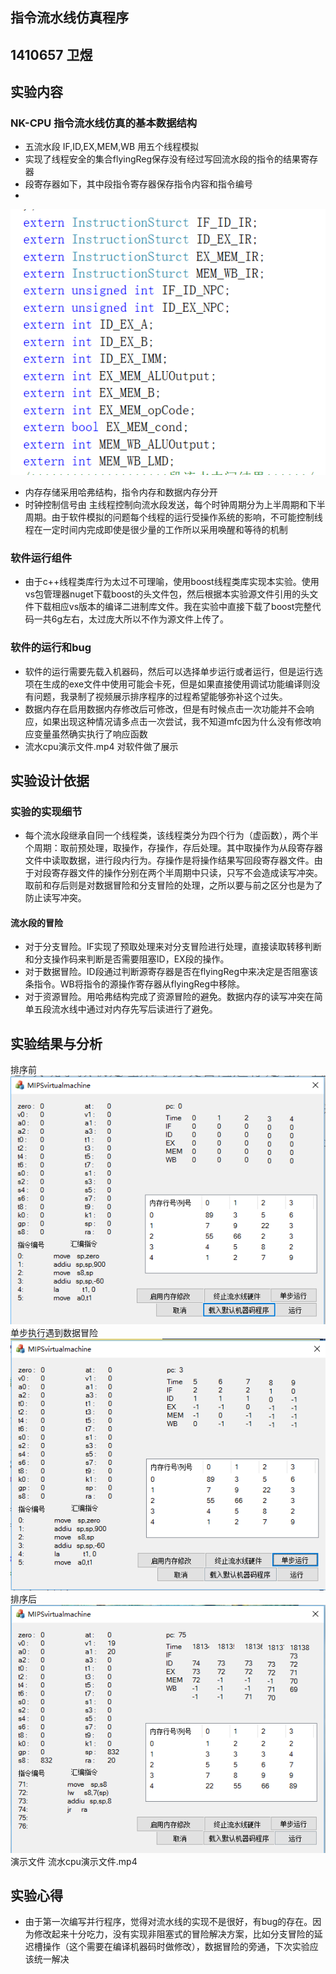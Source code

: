 ## 指令流水线仿真程序
## 1410657 卫煜
## 实验内容
### NK-CPU 指令流水线仿真的基本数据结构
+   五流水段 IF,ID,EX,MEM,WB 用五个线程模拟
+   实现了线程安全的集合flyingReg保存没有经过写回流水段的指令的结果寄存器
+   段寄存器如下，其中段指令寄存器保存指令内容和指令编号
+   <br>
![](segmentRegFile.png)
+   内存存储采用哈弗结构，指令内存和数据内存分开
+   时钟控制信号由 主线程控制向流水段发送，每个时钟周期分为上半周期和下半周期。由于软件模拟的问题每个线程的运行受操作系统的影响，不可能控制线程在一定时间内完成即使是很少量的工作所以采用唤醒和等待的机制
### 软件运行组件 
+   由于c++线程类库行为太过不可理喻，使用boost线程类库实现本实验。使用vs包管理器nuget下载boost的头文件包，然后根据本实验源文件引用的头文件下载相应vs版本的编译二进制库文件。我在实验中直接下载了boost完整代码一共6g左右，太过庞大所以不作为源文件上传了。
### 软件的运行和bug
+   软件的运行需要先载入机器码，然后可以选择单步运行或者运行，但是运行选项在生成的exe文件中使用可能会卡死，但是如果直接使用调试功能编译则没有问题，我录制了视频展示排序程序的过程希望能够弥补这个过失。 
+   数据内存在启用数据内存修改后可修改，但是有时候点击一次功能并不会响应，如果出现这种情况请多点击一次尝试，我不知道mfc因为什么没有修改响应变量虽然确实执行了响应函数
+   流水cpu演示文件.mp4 对软件做了展示

## 实验设计依据
### 实验的实现细节
+   每个流水段继承自同一个线程类，该线程类分为四个行为（虚函数），两个半个周期：取前预处理，取操作，存操作，存后处理。其中取操作为从段寄存器文件中读取数据，进行段内行为。存操作是将操作结果写回段寄存器文件。由于对段寄存器文件的操作分别在两个半周期中只读，只写不会造成读写冲突。取前和存后则是对数据冒险和分支冒险的处理，之所以要与前之区分也是为了防止读写冲突。
#### 流水段的冒险
+   对于分支冒险。IF实现了预取处理来对分支冒险进行处理，直接读取转移判断和分支操作码来判断是否需要阻塞ID，EX段的操作。
+   对于数据冒险。ID段通过判断源寄存器是否在flyingReg中来决定是否阻塞该条指令。WB将指令的源操作寄存器从flyingReg中移除。
+   对于资源冒险。用哈弗结构完成了资源冒险的避免。数据内存的读写冲突在简单五段流水线中通过对内存先写后读进行了避免。
## 实验结果与分析
排序前<br>
![](disp1.png)<br>
单步执行遇到数据冒险<br>
![](disp3.png)<br>
排序后<br>
![](disp2.png)<br>
演示文件
流水cpu演示文件.mp4
## 实验心得
+   由于第一次编写并行程序，觉得对流水线的实现不是很好，有bug的存在。因为修改起来十分吃力，没有实现非阻塞式的冒险解决方案，比如分支冒险的延迟槽操作（这个需要在编译机器码时做修改），数据冒险的旁通，下次实验应该统一解决